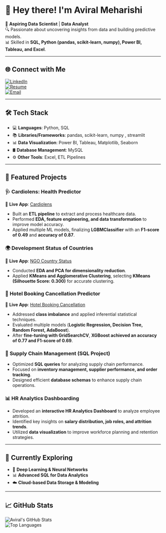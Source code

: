 # 👋 Hey there! I'm Aviral Meharishi  

🚀 **Aspiring Data Scientist** | **Data Analyst**  
🔍 Passionate about uncovering insights from data and building predictive models.  
📊 Skilled in **SQL, Python (pandas, scikit-learn, numpy), Power BI, Tableau, and Excel**.  

---

## 🌐 Connect with Me  
[![LinkedIn](https://img.shields.io/badge/LinkedIn-%230077B5.svg?style=for-the-badge&logo=linkedin&logoColor=white)](https://www.linkedin.com/in/aviralmeharishi)  
[![Resume](https://img.shields.io/badge/Resume-%23000000.svg?style=for-the-badge&logo=adobeacrobatreader&logoColor=white)](https://drive.google.com/file/d/1FtDDixcriYjhBAfrsF_CjidAteWHd06-/view?usp=drive_link)  
[![Email](https://img.shields.io/badge/Email-%23D14836.svg?style=for-the-badge&logo=gmail&logoColor=white)](mailto:aviralmeharishi@gmail.com)  

---

## 🛠️ Tech Stack  
- 💻 **Languages**: Python, SQL  
- 📚 **Libraries/Frameworks**: pandas, scikit-learn, numpy , streamlit
- 📊 **Data Visualization**: Power BI, Tableau, Matplotlib, Seaborn  
- 🛢️ **Database Management**: MySQL  
- ⚙️ **Other Tools**: Excel, ETL Pipelines  

---

## 🌟 Featured Projects  

### 🩺 **Cardiolens: Health Predictor**  
🔗 **Live App**: [Cardiolens](https://cardiolens-health-predictor.streamlit.app/)  
- Built an **ETL pipeline** to extract and process healthcare data.  
- Performed **EDA, feature engineering, and data transformation** to improve model accuracy.  
- Applied multiple ML models, finalizing **LGBMClassifier** with an **F1-score of 0.49** and **accuracy of 0.87**.  

### 🌍 **Development Status of Countries**  
🔗 **Live App**: [NGO Country Status](https://ngo-country-status-by-aviral.streamlit.app/)  
- Conducted **EDA and PCA for dimensionality reduction**.  
- Applied **KMeans and Agglomerative Clustering**, selecting **KMeans (Silhouette Score: 0.300)** for accurate clustering.  

### 🏨 **Hotel Booking Cancellation Predictor**  
🔗 **Live App**: [Hotel Booking Cancellation](https://gij9bnhtqtz6kmfsyp7pyd.streamlit.app/)  
- Addressed **class imbalance** and applied inferential statistical techniques.  
- Evaluated multiple models (**Logistic Regression, Decision Tree, Random Forest, AdaBoost**).  
- After **fine-tuning with GridSearchCV**, **XGBoost achieved an accuracy of 0.77 and F1-score of 0.69**.  

### 🚛 **Supply Chain Management (SQL Project)**  
- Optimized **SQL queries** for analyzing supply chain performance.  
- Focused on **inventory management, supplier performance, and order tracking**.  
- Designed efficient **database schemas** to enhance supply chain operations.  

### 📊 **HR Analytics Dashboarding**  
- Developed an **interactive HR Analytics Dashboard** to analyze employee attrition.  
- Identified key insights on **salary distribution, job roles, and attrition trends**.  
- Utilized **data visualization** to improve workforce planning and retention strategies.  

---

## 🌱 Currently Exploring  
- 🧠 **Deep Learning & Neural Networks**  
- 📊 **Advanced SQL for Data Analytics**  
- ☁️ **Cloud-based Data Storage & Modeling**  

---

## 📈 GitHub Stats  
![Aviral's GitHub Stats](https://github-readme-stats.vercel.app/api?username=aviralmeharishi&show_icons=true&theme=radical)  
![Top Languages](https://github-readme-stats.vercel.app/api/top-langs/?username=aviralmeharishi&layout=compact&theme=radical)  
